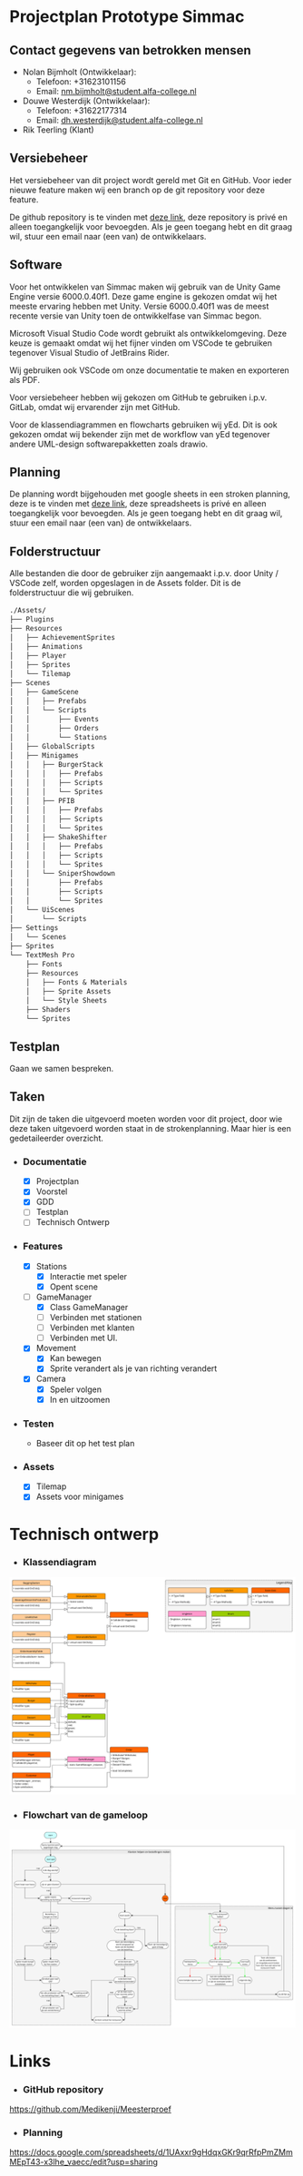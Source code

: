 # Projectplan Prototype Simmac

## Contact gegevens van betrokken mensen

-   Nolan Bijmholt (Ontwikkelaar):
    -   Telefoon: +31623101156
    -   Email: nm.bijmholt@student.alfa-college.nl
-   Douwe Westerdijk (Ontwikkelaar):
    -   Telefoon: +31622177314
    -   Email: dh.westerdijk@student.alfa-college.nl
-   Rik Teerling (Klant)

## Versiebeheer

Het versiebeheer van dit project wordt gereld met Git en GitHub. Voor ieder nieuwe feature maken wij een branch op de git repository voor deze feature.

De github repository is te vinden met [deze link](https://github.com/Medikenji/Meesterproef), deze repository is privé en alleen toegangkelijk voor bevoegden. Als je geen toegang hebt en dit graag wil, stuur een email naar (een van) de ontwikkelaars.

## Software

Voor het ontwikkelen van Simmac maken wij gebruik van de Unity Game Engine versie 6000.0.40f1. Deze game engine is gekozen omdat wij het meeste ervaring hebben met Unity. Versie 6000.0.40f1 was de meest recente versie van Unity toen de ontwikkelfase van Simmac begon.

Microsoft Visual Studio Code wordt gebruikt als ontwikkelomgeving. Deze keuze is gemaakt omdat wij het fijner vinden om VSCode te gebruiken tegenover Visual Studio of JetBrains Rider.

Wij gebruiken ook VSCode om onze documentatie te maken en exporteren als PDF.

Voor versiebeheer hebben wij gekozen om GitHub te gebruiken i.p.v. GitLab, omdat wij ervarender zijn met GitHub.

Voor de klassendiagrammen en flowcharts gebruiken wij yEd. Dit is ook gekozen omdat wij bekender zijn met de workflow van yEd tegenover andere UML-design softwarepakketten zoals drawio.

## Planning

De planning wordt bijgehouden met google sheets in een stroken planning, deze is te vinden met [deze link](https://docs.google.com/spreadsheets/d/1UAxxr9gHdqxGKr9qrRfpPmZMmMEpT43-x3lhe_vaecc/edit?gid=0#gid=0), deze spreadsheets is privé en alleen toegangkelijk voor bevoegden. Als je geen toegang hebt en dit graag wil, stuur een email naar (een van) de ontwikkelaars.

## Folderstructuur

Alle bestanden die door de gebruiker zijn aangemaakt i.p.v. door Unity / VSCode zelf, worden opgeslagen in de Assets folder. Dit is de folderstructuur die wij gebruiken.

```
./Assets/
├── Plugins
├── Resources
│   ├── AchievementSprites
│   ├── Animations
│   ├── Player
│   ├── Sprites
│   └── Tilemap
├── Scenes
│   ├── GameScene
│   │   ├── Prefabs
│   │   └── Scripts
│   │       ├── Events
│   │       ├── Orders
│   │       └── Stations
│   ├── GlobalScripts
│   ├── Minigames
│   │   ├── BurgerStack
│   │   │   ├── Prefabs
│   │   │   ├── Scripts
│   │   │   └── Sprites
│   │   ├── PFIB
│   │   │   ├── Prefabs
│   │   │   ├── Scripts
│   │   │   └── Sprites
│   │   ├── ShakeShifter
│   │   │   ├── Prefabs
│   │   │   ├── Scripts
│   │   │   └── Sprites
│   │   └── SniperShowdown
│   │       ├── Prefabs
│   │       ├── Scripts
│   │       └── Sprites
│   └── UiScenes
│       └── Scripts
├── Settings
│   └── Scenes
├── Sprites
└── TextMesh Pro
    ├── Fonts
    ├── Resources
    │   ├── Fonts & Materials
    │   ├── Sprite Assets
    │   └── Style Sheets
    ├── Shaders
    └── Sprites
```

## Testplan

Gaan we samen bespreken.

## Taken

Dit zijn de taken die uitgevoerd moeten worden voor dit project, door wie deze taken uitgevoerd worden staat in de strokenplanning. Maar hier is een gedetaileerder overzicht.

- ### Documentatie
    - [x] Projectplan
    - [x] Voorstel
    - [x] GDD
    - [ ] Testplan
    - [ ] Technisch Ontwerp

- ### Features
    - [x] Stations
        - [x] Interactie met speler
        - [x] Opent scene
    - [ ] GameManager
        - [x] Class GameManager
        - [ ] Verbinden met stationen
        - [ ] Verbinden met klanten
        - [ ] Verbinden met UI.
    - [x] Movement
        - [x] Kan bewegen
        - [x] Sprite verandert als je van richting verandert
    - [x] Camera
        - [x] Speler volgen
        - [x] In en uitzoomen

- ### Testen
    - Baseer dit op het test plan

- ### Assets
    - [x] Tilemap
    - [x] Assets voor minigames

# Technisch ontwerp

- ### Klassendiagram
![Klassendiagram](klassendiagram-simmac-11-03v1.png)

- ### Flowchart van de gameloop
![Flowchart Gameloop](flowchart-simmac-11-03v2.png)

# Links

- ### GitHub repository
https://github.com/Medikenji/Meesterproef

- ### Planning
https://docs.google.com/spreadsheets/d/1UAxxr9gHdqxGKr9qrRfpPmZMmMEpT43-x3lhe_vaecc/edit?usp=sharing
